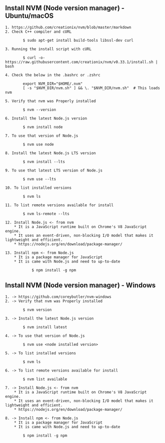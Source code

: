 ## Install NVM (Node version manager) - Ubuntu/macOS ##

    1. https://github.com/creationix/nvm/blob/master/markdown 
    2. Check C++ compiler and cURL
```
        $ sudo apt-get install build-tools libssl-dev curl

```    
    3. Running the install script with cURL
```
        $ curl -o- https://raw.githubusercontent.com/creationix/nvm/v0.33.1/install.sh | bash 

```    
    4. Check the below in the .bashrc or .zshrc
```
        export NVM_DIR="$HOME/.nvm"
        [ -s "$NVM_DIR/nvm.sh" ] && \. "$NVM_DIR/nvm.sh"  # This loads nvm

```    
    5. Verify that nvm was Properly installed
```
        $ nvm --version

```    
    6. Install the latest Node.js version
```
        $ nvm install node

```    
    7. To use that version of Node.js
```
        $ nvm use node

```    
    8. Install the latest Node.js LTS version
```
        $ nvm install --lts

```    
    9. To use that latest LTS version of Node.js
```
        $ nvm use --lts

```    
    10. To list installed versions
```
        $ nvm ls

```    
    11. To list remote versions available for install
```
        $ nvm ls-remote --lts

```
    12. Install Node.js <- from nvm
        * It is a JavaScript runtime built on Chrome's V8 JavaScript engine.
        * It uses an event-driven, non-blocking I/O model that makes it lightweight and efficient.
        * https://nodejs.org/en/download/package-manager/

    13. Install npm <- from Node.js 
        * It is a package manager for JavaScript
        * It is came with Node.js and need to up-to-date
```
            $ npm install -g npm

```
## Install NVM (Node version manager) - Windows ##

    1. -> https://github.com/coreybutler/nvm-windows
    2. -> Verify that nvm was Properly installed
```
        $ nvm version

```    
    3. -> Install the latest Node.js version
```
        $ nvm install latest

```    
    4. -> To use that version of Node.js
```
        $ nvm use <node installed version>

```    
    5. -> To list installed versions
```
        $ nvm ls

```    
    6. -> To list remote versions available for install
```
        $ nvm list available

```
    7. -> Install Node.js <- from nvm
        * It is a JavaScript runtime built on Chrome's V8 JavaScript engine.
        * It uses an event-driven, non-blocking I/O model that makes it lightweight and efficient.
        * https://nodejs.org/en/download/package-manager/

    8. -> Install npm <- from Node.js 
        * It is a package manager for JavaScript
        * It is came with Node.js and need to up-to-date
```
        $ npm install -g npm

```